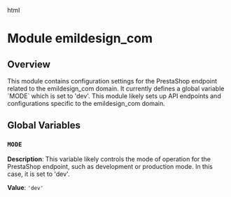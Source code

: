 html
<h1>Module emildesign_com</h1>

<h2>Overview</h2>
<p>This module contains configuration settings for the PrestaShop endpoint related to the emildesign_com domain.  It currently defines a global variable `MODE` which is set to 'dev'.  This module likely sets up API endpoints and configurations specific to the emildesign_com domain.</p>

<h2>Global Variables</h2>

<h3><code>MODE</code></h3>

<p><strong>Description</strong>: This variable likely controls the mode of operation for the PrestaShop endpoint, such as development or production mode.  In this case, it is set to 'dev'.</p>

<p><strong>Value</strong>: <code>'dev'</code></p>
